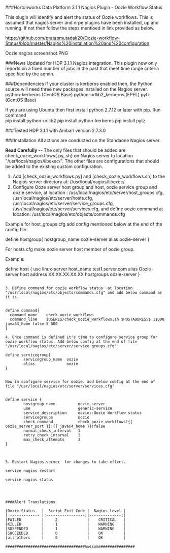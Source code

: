 ###Hortonworks Data Platform 3.1.1 Nagios Plugin - Oozie Workflow Status

This plugin will identify and alert the status of Oozie workflows.
This is assumed that nagios server and nrpe plugins have been installed, up and running. If not then follow the steps mentioed in link provided as below.

https://github.com/pratapmutadak20/Oozie-workflow-Status/blob/master/Nagios%20installation%20and%20configuration 

Oozie nagios screenshot.PNG


###News
Updated for HDP 3.1.1 Nagios integration.
This plugin now only reports on a fixed number of jobs in the past that meet time range criteria specified by the admin.

###Dependencies
If your cluster is kerberos enabled then, the Python source will need three new packages installed on the Nagios server.
python-kerberos (CentOS Base)
python-urllib2_kerberos (EPEL)
pytz (CentOS Base)

If you are using Ubuntu then first install python 2.7.12 or later with pip.
Run command  
pip install python-urllib2
pip install python-kerberos
pip install pytz 


###Tested
HDP 3.1.1 with Ambari version 2.7.3.0 

###Installation
All actions are conducted on the Standaone Nagios server. 

**Read Carefully** -- The only files that should be added are check_oozie_workflows{.py,.sh} on Nagios server to location "/usr/local/nagios/libexec/".  The other files are configurations that should be added to the existing custom configuration.

1. Add [check_oozie_workflows.py] and [check_oozie_workflows.sh] to the Nagios server directory at: //usr/local/nagios/libexec/
2. Configure Ooze server host group and host, oozie service group and oozie service, at location : /usr/local/nagios/etc/server/host_groups.cfg, /usr/local/nagios/etc/server/hosts.cfg, /usr/local/nagios/etc/server/service_groups.cfg, /usr/local/nagios/etc/server/services.cfg, and define oozie command at location: /usr/local/nagios/etc/objects/commands.cfg

Example for host_groups.cfg  add config mentioned below at the end of the config file.

define hostgroup{
        hostgroup_name  oozie-server
        alias           oozie-server
}


 For hosts.cfg  make oozie server host member of oozie group. 
 
Example: 

define host {
        use                     linux-server
        host_name               test1.server.com
        alias                   Oozie-server host
        address                 XX.XX.XX.XX.XX
        hostgroups              oozie-server
}

```

3. Define command for oozie workflow status  at location "/usr/local/nagios/etc/objects/commands.cfg" and add below command as it is. 


define command{
  command_name    check_oozie_workflows
  command_line    $USER1$/check_oozie_workflows.sh $HOSTADDRESS$ 11000 java64_home false 5 500
}

4. Once command is defined it's time to configure service group for oozie workflow status. Add below config at the end of file "/usr/local/nagios/etc/server/service_groups.cfg"

define servicegroup{
        servicegroup_name  oozie
        alias              oozie
}


Now in configure service for oozie. add below cobfig at the end of file "/usr/local/nagios/etc/server/services.cfg"


define service {
        hostgroup_name          oozie-server
        use                     generic-service
        service_description     oozie::Oozie Workflow status
        servicegroups           oozie
        check_command           check_oozie_workflows!{{ oozie_server_port }}!{{ java64_home }}!false
        normal_check_interval   1
        retry_check_interval    1
        max_check_attempts      3
}



5. Restart Nagios server  for changes to take effect. 

service nagios restart 

service nagios status 




####Alert Translations

|Oozie Status   |  Script Exit Code |  Nagios Level |
| ------------- |:-----------------:|--------------:|
|FAILED         |     2             |    CRITICAL   |
|KILLED         |     1             |    WARNING    |
|SUSPENDED      |     1             |    WARNING    |
|SUCCEEDED      |     0             |    OK         |
|all others     |     0             |    OK         |

###################################Awesome############### 
